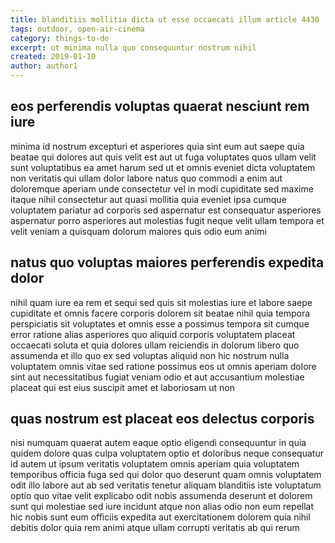 ```yaml
---
title: blanditiis mollitia dicta ut esse occaecati illum article 4430
tags: outdoor, open-air-cinema
category: things-to-do
excerpt: ut minima nulla quo consequuntur nostrum nihil
created: 2019-01-10
author: author1
---
```


## eos perferendis voluptas quaerat nesciunt rem iure

minima id nostrum excepturi et asperiores quia sint eum aut saepe quia beatae qui dolores aut quis velit est aut ut fuga voluptates quos ullam velit sunt voluptatibus ea amet harum sed ut et omnis eveniet dicta voluptatem non veritatis qui ullam dolor labore natus quo commodi a enim aut doloremque aperiam unde consectetur vel in modi cupiditate sed maxime itaque nihil consectetur aut quasi mollitia quia eveniet ipsa cumque voluptatem pariatur ad corporis sed aspernatur est consequatur asperiores aspernatur porro asperiores aut molestias fugit neque velit ullam tempora et velit veniam a quisquam dolorum maiores quis odio eum animi

## natus quo voluptas maiores perferendis expedita dolor

nihil quam iure ea rem et sequi sed quis sit molestias iure et labore saepe cupiditate et omnis facere corporis dolorem sit beatae nihil quia tempora perspiciatis sit voluptates et omnis esse a possimus tempora sit cumque error ratione alias asperiores quo aliquid corporis voluptatem placeat occaecati soluta et quia dolores ullam reiciendis in dolorum libero quo assumenda et illo quo ex sed voluptas aliquid non hic nostrum nulla voluptatem omnis vitae sed ratione possimus eos ut omnis aperiam dolore sint aut necessitatibus fugiat veniam odio et aut accusantium molestiae placeat qui est eius suscipit amet et laboriosam ut non

## quas nostrum est placeat eos delectus corporis

nisi numquam quaerat autem eaque optio eligendi consequuntur in quia quidem dolore quas culpa voluptatem optio et doloribus neque consequatur id autem ut ipsum veritatis voluptatem omnis aperiam quia voluptatem temporibus officia fuga sed qui dolor quo deserunt quam omnis voluptatem odit illo labore aut ab sed veritatis tenetur aliquam blanditiis iste voluptatum optio quo vitae velit explicabo odit nobis assumenda deserunt et dolorem sunt qui molestiae sed iure incidunt atque non alias odio non eum repellat hic nobis sunt eum officiis expedita aut exercitationem dolorem quia nihil debitis dolor quia rem animi atque ullam corrupti veritatis ab qui rerum
